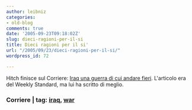 ```yaml
---
author: leibniz
categories:
- old-blog
comments: true
date: '2005-09-23T09:18:02Z'
slug: dieci-ragioni-per-il-si
title: Dieci ragioni per il si'
url: "/2005/09/23/dieci-ragioni-per-il-si/"
wordpress_id: 72

---
```

Hitch finisce sul Corriere: [Iraq una guerra di cui andare fieri](https://www.corriere.it/Primo_Piano/Documento/2005/09_Settembre/23/hitchens.shtml). L'articolo era del Weekly Standard, ma lui ha scritto di meglio.  



### Corriere |  tag: [iraq](https://www.technorati.com/tags/iraq), [war](https://www.technorati.com/tags/war)
